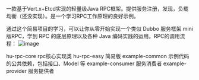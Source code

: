 一款基于Vert.x+Etcd实现的轻量级Java RPC框架。提供服务注册，发现，负载均衡（还没实现）。是一个学习RPC工作原理的良好示例。

通过这个简易项目的学习，可以让你从零开始实现一个类似 Dubbo 服务框架 mini 版RPC，学到 RPC 的底层原理以及各种 Java 编码实践的运用。RPC的调用流程：
![image](https://github.com/hjxccc/hujx-rpc/assets/96366907/3b7ebfb9-4cc4-49df-8721-1e7db872ad2f)

hu-rpc-core	  rpc核心实现类
hu-rpc-easy   简易版
example-common	示例代码的公共依赖，包括接口、Model 等
example-consumer	服务消费者
example-provider	服务提供者
